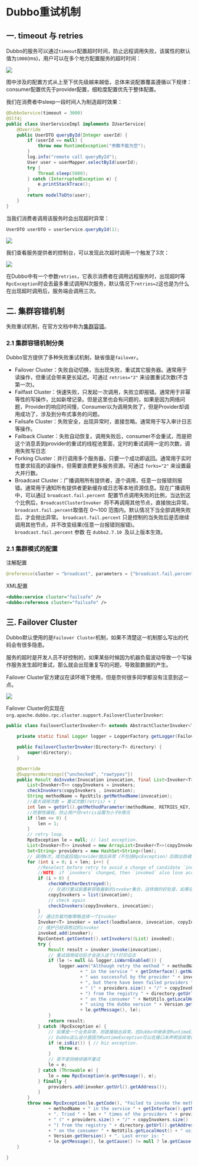 # Dubbo重试机制

## 一. timeout 与 retries 

Dubbo的服务可以通过`timeout`配置超时时间，防止远程调用失败，该属性的默认值为`1000`(ms)，用户可以在多个地方配置服务的超时时间：

![](../images/4.png)

图中涉及的配置方式从上至下优先级越来越低，总体来说配置覆盖遵循以下规律：consumer配置优先于provider配置，细粒度配置优先于整体配置。

我们在消费者中sleep一段时间人为制造超时效果：

```java
@DubboService(timeout = 3000)
@Slf4j
public class UserServiceImpl implements IUserService{
	@Override
    public UserDTO queryById(Integer userId) {
        if (userId == null) {
            throw new RuntimeException("参数不能为空");
        }
        log.info("remote call queryById");
        User user = userMapper.selectById(userId);
        try {
            Thread.sleep(5000);
        } catch (InterruptedException e) {
            e.printStackTrace();
        }
        return modelToDto(user);
    }
}
```

当我们消费者调用该服务时会出现超时异常：

```java
UserDTO userDTO = userService.queryById(1);
```

![](../images/8.png)

我们查看服务提供者的控制台，可以发现此次超时调用一个触发了3次：

![](../images/9.png)

在Dubbo中有一个参数`retries`，它表示消费者在调用远程服务时，出现超时等`RpcException`时会去最多重试调用N次服务，默认情况下`retries=2`这也是为什么在出现超时调用后，服务端会调用三次。

## 二. 集群容错机制

失败重试机制，在官方文档中称为[集群容错](https://dubbo.apache.org/zh/docs/v2.7/user/examples/fault-tolerent-strategy/)。

### 2.1 集群容错机制分类

Dubbo官方提供了多种失败重试机制，缺省值是`failover`。

- Failover Cluster：失败自动切换，当出现失败，重试其它服务器。通常用于读操作，但重试会带来更长延迟。可通过 `retries="2"` 来设置重试次数(不含第一次)。
- Failfast Cluster：快速失败，只发起一次调用，失败立即报错。通常用于非幂等性的写操作，比如新增记录。但是这里也会有问题的，如果是因为网络问题，Provider的响应时间慢，Consumer以为调用失败了，但是Provider却调用成功了，涉及到分布式事务的问题。
- Failsafe Cluster：失败安全，出现异常时，直接忽略。通常用于写入审计日志等操作。
- Failback Cluster：失败自动恢复。调用失败后，consumer不会重试，而是把这个消息丢到provider的重试的线程池里面，定时的重试调用一定的次数，调用失败写日志
- Forking Cluster：并行调用多个服务器，只要一个成功即返回。通常用于实时性要求较高的读操作，但需要浪费更多服务资源。可通过 `forks="2"` 来设置最大并行数。
- Broadcast Cluster：广播调用所有提供者，逐个调用，任意一台报错则报错。通常用于通知所有提供者更新缓存或日志等本地资源信息。现在广播调用中，可以通过 `broadcast.fail.percent `配置节点调用失败的比例，当达到这个比例后，`BroadcastClusterInvoker `将不再调用其他节点，直接抛出异常。` broadcast.fail.percent `取值在 0～100 范围内。默认情况下当全部调用失败后，才会抛出异常。 `broadcast.fail.percent` 只是控制的当失败后是否继续调用其他节点，并不改变结果(任意一台报错则报错)。`broadcast.fail.percent` 参数 在 `dubbo2.7.10 `及以上版本生效。

### 2.1 集群模式的配置

注解配置

```java
@reference(cluster = "broadcast", parameters = {"broadcast.fail.percent", "20"})
```

XML配置

```xml
<dubbo:service cluster="failsafe" />
<dubbo:reference cluster="failsafe" />
```

## 三. Failover Cluster

Dubbo默认使用的是`Failover Cluster`机制，如果不清楚这一机制那么写出的代码会有很多隐患。

服务的超时是开发人员不好控制的，如果某些时候因为机器负载波动导致一个写操作服务发生超时重试，那么就会出现重复写的问题，导致脏数据的产生。

Failover Cluster官方建议在读环境下使用，但是奈何很多同学都没有注意到这一点。

![](../images/10.png)



Failover Cluster的实现在`org.apache.dubbo.rpc.cluster.support.FailoverClusterInvoker`:

```java
public class FailoverClusterInvoker<T> extends AbstractClusterInvoker<T> {

    private static final Logger logger = LoggerFactory.getLogger(FailoverClusterInvoker.class);

    public FailoverClusterInvoker(Directory<T> directory) {
        super(directory);
    }

    @Override
    @SuppressWarnings({"unchecked", "rawtypes"})
    public Result doInvoke(Invocation invocation, final List<Invoker<T>> invokers, LoadBalance loadbalance) throws RpcException {
        List<Invoker<T>> copyInvokers = invokers;
        checkInvokers(copyInvokers , invocation);
        String methodName = RpcUtils.getMethodName(invocation);
        //最大调用次数 = 重试次数(retris) + 1
        int len = getUrl().getMethodParameter(methodName, RETRIES_KEY, DEFAULT_RETRIES) + 1;
        //防御性编程，防止用户将retris设置为小于0情况
        if (len <= 0) {
            len = 1;
        }
        // retry loop.
        RpcException le = null; // last exception.
        List<Invoker<T>> invoked = new ArrayList<Invoker<T>>(copyInvokers.size()); // invoked invokers.
        Set<String> providers = new HashSet<String>(len);
        // 调用N次，成功返回或provider抛出异常（不包括RpcException）后跳出勋魂
        for (int i = 0; i < len; i++) {
            //Reselect before retry to avoid a change of candidate `invokers`.
            //NOTE: if `invokers` changed, then `invoked` also lose accuracy.
            if (i > 0) {
                checkWhetherDestroyed();
                // 在进行重试前重新获取最新的invoker集合，这样做的好处是，如果在重试过程中某个服务挂了，通过list方法可以保证copyInvokes是最新的invoker列表
                copyInvokers = list(invocation);
                // check again
                checkInvokers(copyInvokers, invocation);
            }
            // 通过负载均衡策略选择一个Invoker
            Invoker<T> invoker = select(loadbalance, invocation, copyInvokers, invoked);
            // 维护已经调用过的invoker
            invoked.add(invoker);
            RpcContext.getContext().setInvokers((List) invoked);
            try {
                Result result = invoker.invoke(invocation);
                // 重试调用成功后才会进入这个if打印日志
                if (le != null && logger.isWarnEnabled()) {
                    logger.warn("Although retry the method " + methodName
                            + " in the service " + getInterface().getName()
                            + " was successful by the provider " + invoker.getUrl().getAddress()
                            + ", but there have been failed providers " + providers
                            + " (" + providers.size() + "/" + copyInvokers.size()
                            + ") from the registry " + directory.getUrl().getAddress()
                            + " on the consumer " + NetUtils.getLocalHost()
                            + " using the dubbo version " + Version.getVersion() + ". Last error is: "
                            + le.getMessage(), le);
                }
                return result;
            } catch (RpcException e) {
                // 如果是一个业务异常，则直接抛出异常。在Dubbo中继承至RuntimeException的自定义异常都会包装为RpcException，所以这里是为了判断是否是业务报错被封装成了RpcException
                // Dubbo这么设计是因为RuntimeException可以在接口未声明该异常的情况下抛出，而缺少了接口的约束会导致Consumer应用中可能出现未定义该异常的问题，最终导致序列化失败。
                if (e.isBiz()) { // biz exception.
                    throw e;
                }
                // 若不是则继续循环重试
                le = e;
            } catch (Throwable e) {
                le = new RpcException(e.getMessage(), e);
            } finally {
                providers.add(invoker.getUrl().getAddress());
            }
        }
        throw new RpcException(le.getCode(), "Failed to invoke the method "
                + methodName + " in the service " + getInterface().getName()
                + ". Tried " + len + " times of the providers " + providers
                + " (" + providers.size() + "/" + copyInvokers.size()
                + ") from the registry " + directory.getUrl().getAddress()
                + " on the consumer " + NetUtils.getLocalHost() + " using the dubbo version "
                + Version.getVersion() + ". Last error is: "
                + le.getMessage(), le.getCause() != null ? le.getCause() : le);
    }

}
```

